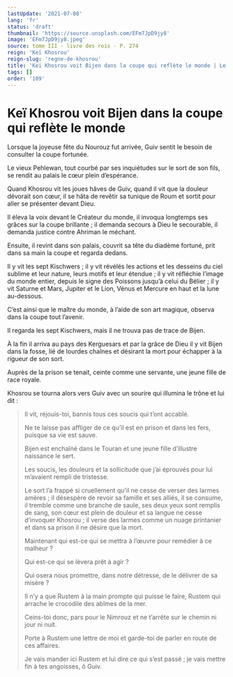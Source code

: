 ```yaml
---
lastUpdate: '2021-07-08'
lang: 'fr'
status: 'draft'
thumbnail: 'https://source.unsplash.com/EFm7JpD9jy8'
image: 'EFm7JpD9jy8.jpeg'
source: tome III - livre des rois - P. 274
reign: 'Keï Khosrou'
reign-slug: 'regne-de-khosrou'
title: 'Keï Khosrou voit Bijen dans la coupe qui reflète le monde | Le Livre des Rois | Shâhnâmeh'
tags: []
order: '109'
---
```


<!-- LTeX: language=fr -->

# Keï Khosrou voit Bijen dans la coupe qui reflète le monde

Lorsque la joyeuse fête du Nourouz fut arrivée, Guiv sentit le besoin de consulter la coupe fortunée.

Le vieux Pehlewan, tout courbé par ses inquiétudes sur le sort de son fils, se rendit au palais le cœur plein d’espérance.

Quand Khosrou vit les joues hâves de Guiv, quand il vit que la douleur dévorait son cœur, il se hâta de revêtir sa tunique de Roum et sortit pour aller se présenter devant Dieu.

Il éleva la voix devant le Créateur du monde, il invoqua longtemps ses grâces sur la coupe brillante ; il demanda secours à Dieu le secourable, il demanda justice contre Ahriman le méchant.

Ensuite, il revint dans son palais, couvrit sa tête du diadème fortuné, prit dans sa main la coupe et regarda dedans.

Il y vit les sept Kischwers ; il y vit révélés les actions et les desseins du ciel sublime et leur nature, leurs motifs et leur étendue ; il y vit réfléchie l’image du monde entier, depuis le signe des Poissons jusqu’à celui du Bélier ; il y vit Saturne et Mars, Jupiter et le Lion, Vénus et Mercure en haut et la lune au-dessous.

C’est ainsi que le maître du monde, à l’aide de son art magique, observa dans la coupe tout l’avenir.

Il regarda les sept Kischwers, mais il ne trouva pas de trace de Bijen.

À la fin il arriva au pays des Kerguesars et par la grâce de Dieu il y vit Bijen dans la fosse, lié de lourdes chaînes et désirant la mort pour échapper à la rigueur de son sort.

Auprès de la prison se tenait, ceinte comme une servante, une jeune fille de race royale.

Khosrou se tourna alors vers Guiv avec un sourire qui illumina le trône et lui dit :

> Il vit, réjouis-toi, bannis tous ces soucis qui t’ont accablé.
>
> Ne te laisse pas affliger de ce qu’il est en prison et dans les fers, puisque sa vie est sauve.
>
> Bijen est enchaîné dans le Touran et une jeune fille d’illustre naissance le sert.
>
> Les soucis, les douleurs et la sollicitude que j’ai éprouvés pour lui m’avaient rempli de tristesse.
>
> Le sort l’a frappé si cruellement qu’il ne cesse de verser des larmes amères ; il désespère de revoir sa famille et ses alliés, il se consume, il tremble comme une branche de saule, ses deux yeux sont remplis de sang, son cœur est plein de douleur et sa langue ne cesse d’invoquer Khosrou ; il verse des larmes comme un nuage printanier et dans sa prison il ne désire que la mort.
>
> Maintenant qui est-ce qui se mettra à l’œuvre pour remédier à ce malheur ?
>
> Qui est-ce qui se lèvera prêt à agir ?
>
> Qui osera nous promettre, dans notre détresse, de le délivrer de sa misère ?
>
> Il n’y a que Rustem à la main prompte qui puisse le faire, Rustem qui arrache le crocodile des abîmes de la mer.
>
> Ceins-toi donc, pars pour le Nimrouz et ne t’arrête sur le chemin ni jour ni nuit.
>
> Porte à Rustem une lettre de moi et garde-toi de parler en route de ces affaires.
>
> Je vais mander ici Rustem et lui dire ce qui s’est passé ; je vais mettre fin à tes angoisses, ô Guiv.
